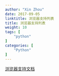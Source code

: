 ```yaml
---
author: "Xin Zhou"
date: 2017-09-05
linktitle: 浏览器支持列表
title: 浏览器支持列表
weight: 10
tags: [
    "python"
]
categories: [
    "Python"
]
---
```

[浏览器支持文档](https://docs.python.org/3/library/webbrowser.html/)